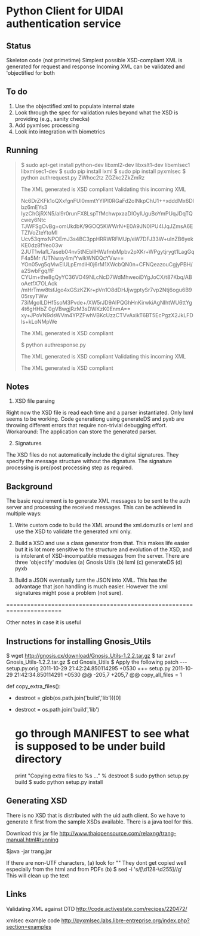 
Python Client for UIDAI authentication service
=============================================

Status
------

Skeleton code (not primetime) 
Simplest possible XSD-compliant XML is generated for request and response 
Incoming XML can be validated and 'objectified for both 

To do
-----

1. Use the objectified xml to populate internal state 
2. Look through the spec for validation rules beyond what the 
XSD is providing (e.g., sanity checks) 
3. Add pyxmlsec processing 
4. Look into integration with biometrics

Running 
-------

>$ sudo apt-get install python-dev libxml2-dev libxslt1-dev libxmlsec1 libxmlsec1-dev 
>$ sudo pip install lxml 
>$ sudo pip install pyxmlsec 
>$ python authrequest.py 
><Auth txn="" ac="public" xmlns="http://www.uidai.gov.in/authentication/uid-auth-request/1.0" ver="1.5" uid="123412341234" tid="" sa="public">
>  <Skey ci="23233">ZWhoc2tz</Skey>
>  <Uses pfa="n" bio="n" pin="n" pa="n" otp="n" pi="y"/>
>  <Data>ZGZkc2ZkZmRz</Data>
></Auth>
>
>The XML generated is XSD compliant
>Validating this incoming XML
><?xml version="1.0"?> 
><Auth xmlns="http://www.uidai.gov.in/authentication/uid-auth-request/1.0" 
>      ver="1.5" tid="public" ac="public" sa="public" 
>      lk="MKg8njN6O+QRUmYF+TrbBUCqlrCnbN/Ns6hYbnnaOk99e5UGNhhE/xQ=" uid="999999990019" 
>      txn="GEO.11051880"> 
>      <Skey ci="20131003">Nc6DrZKFk1oQXxfgnFUl0mmtYYIPl0RGaFd2oINkpChU1++xdddMx6Dlbz6mEYs3 
>            IyzChGjRXN5/al9r0runFX8LspTfMchwpxaaDIOyIUguBoYmPUqJDqTQcwey6Ntc 
>            TJWFSgOvBg+omUkdbK/9GOQ5KWWrN+E0A9JN0IPU4IJqJZmsA6ETZlVoZteYtoMI 
>            Ucv53qmxNPOEmJ3s4BC3ppHRRWRFMUp/eW7DFJ33W+uInZB6yekKE0dz8fYeo03w 
>            2JUT1wlafL7aseb04nv5tNEbllHWafmbMpbv2pXKr+WPgytjrygt1LagGqF4a5Mr 
>            /UTNwsy4m/YwlkWN0QcYVw== 
>      </Skey> 
>      <Uses otp="n" pin="n" bio="n" pa="n" pfa="n" pi="y" /> 
>      <Data>YOn05vg5qMwElULpEmdiH0j6rM1XWcbQN0n+CFNQeazouCgjyPBH/a2SwbFgq/fF 
>            CYUm+the8gQyYC36VO49NLcNcD7WdMhweoiDYgJoCX/t87Kbq/ABoAetfX7OLAck 
>            /mHrTmw8tsfJgo4xGSzKZKr+pVn1O8dDHJjwgptySr7vp2Ntj6ogu6B905rsyTWw 
>            73iMgoILDHf5soM3Pvde+/XW5rJD9AIPQGhHnKirwkiAgNIhtWU6ttYg4t6gHHbZ 
>            0gVBwgjRzM3sDWKzK0EnmA== 
>      </Data> 
>      <Hmac>xy+JPoVN9dsWVm4YPZFwhVBKcUzzCTVvAxikT6BT5EcPgzX2JkLFDls+kLoNMpWe 
>      </Hmac> 
></Auth> 
>
>The XML generated is XSD compliant
>
>$ python authresponse.py
><?xml version="1.0"?>
><AuthRes info="" txn="" code="-1" err="100" ts="2011-10-30T13:30:35" ret="n" xmlns="http://www.uidai.gov.in/authentication/uid-auth-response/1.0"/>
>
>The XML generated is XSD compliant
>Validating this incoming XML
><?xml version="1.0"?> 
><AuthRes  xmlns="http://www.uidai.gov.in/authentication/uid-auth-response/1.0"
>	  ret="y" code="52" 
>	  txn="322hfdjhsjkdhfjkds" err="100" info="" 
>	  ts="2011-10-30T13:26:19"></AuthRes>
>
>The XML generated is XSD compliant
>

Notes
-----

1. XSD file parsing 

Right now the XSD file is read each time and a parser instantiated.
Only lxml seems to be working. Code generationg using generateDS and
pyxb are throwing different errors that require non-trivial debugging
effort. Workaround: The application can store the generated parser.

2. Signatures 

The XSD files do not automatically include the digital
signatures. They specify the message structure without the
dignature. The signature processing is pre/post processing step as
required.

Background
-----------
The basic requirement is to generate XML messages to be sent 
to the auth server and processing the received messages. This 
can be achieved in multiple ways: 

1. Write custom code to build the XML around the xml.domutils 
or lxml and use the XSD to validate the generated xml only. 

2. Build a XSD and use a class generator from that. This makes life
easier but it is lot more sensitive to the structure and evolution
of the XSD, and is intolerant of XSD-incompatible  messages from the 
server. There are three 'objectify' modules 
  (a) Gnosis Utils 
  (b) lxml 
  (c) generateDS 
  (d) pyxb 

3. Build a JSON eventually turn the JSON into XML. This has the
advantage that json handling is much easier. However the xml 
signatures might pose a problem (not sure).

======================================================================

Other notes in case it is useful

Instructions for installing Gnosis_Utils
-----------------------------------------

$ wget http://gnosis.cx/download/Gnosis_Utils-1.2.2.tar.gz
$ tar zxvf Gnosis_Utils-1.2.2.tar.gz 
$ cd Gnosis_Utils 
$ Apply the following patch 
--- setup.py.orig	2011-10-29 21:42:24.850114295 +0530
+++ setup.py	2011-10-29 21:42:34.850114291 +0530
@@ -205,7 +205,7 @@
 copy_all_files = 1
 
 def copy_extra_files():
-    destroot = glob(os.path.join('build','lib'))[0]
+    destroot = os.path.join('build','lib')
 
     # go through MANIFEST to see what is supposed to be under build directory
     print "Copying extra files to %s ..." % destroot
$ sudo python setup.py build 
$ sudo python setup.py install

Generating XSD 
---------------

There is no XSD that is distributed with the uid auth client. So we have
to generate it first from the sample XSDs available. There is a java 
tool for this.

Download this jar file
http://www.thaiopensource.com/relaxng/trang-manual.html#running

$java -jar trang.jar <xml> <xsd> 

If there are non-UTF characters, 
(a) look for "" They dont get copied well especially from the html
and from PDFs 
(b) $ sed -i 's/[\d128-\d255]//g' <xml> 
This will clean up the text

Links 
------

Validating XML against DTD
http://code.activestate.com/recipes/220472/

xmlsec example code
http://pyxmlsec.labs.libre-entreprise.org/index.php?section=examples

